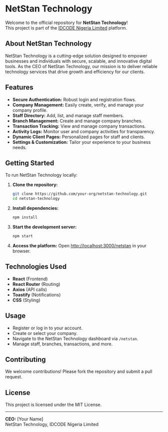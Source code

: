 # NetStan Technology

Welcome to the official repository for **NetStan Technology**!  
This project is part of the [IDCODE Nigeria Limited](https://idcode.ng) platform.

## About NetStan Technology

NetStan Technology is a cutting-edge solution designed to empower businesses and individuals with secure, scalable, and innovative digital tools. As the CEO of NetStan Technology, our mission is to deliver reliable technology services that drive growth and efficiency for our clients.

## Features

- **Secure Authentication:** Robust login and registration flows.
- **Company Management:** Easily create, verify, and manage your company profile.
- **Staff Directory:** Add, list, and manage staff members.
- **Branch Management:** Create and manage company branches.
- **Transaction Tracking:** View and manage company transactions.
- **Activity Logs:** Monitor user and company activities for transparency.
- **Dynamic Client Pages:** Personalized pages for staff and clients.
- **Settings & Customization:** Tailor your experience to your business needs.

## Getting Started

To run NetStan Technology locally:

1. **Clone the repository:**
   ```sh
   git clone https://github.com/your-org/netstan-technology.git
   cd netstan-technology
   ```

2. **Install dependencies:**
   ```sh
   npm install
   ```

3. **Start the development server:**
   ```sh
   npm start
   ```

4. **Access the platform:**
   Open [http://localhost:3000/netstan](http://localhost:3000/netstan) in your browser.

## Technologies Used

- **React** (Frontend)
- **React Router** (Routing)
- **Axios** (API calls)
- **Toastify** (Notifications)
- **CSS** (Styling)

## Usage

- Register or log in to your account.
- Create or select your company.
- Navigate to the NetStan Technology dashboard via `/netstan`.
- Manage staff, branches, transactions, and more.

## Contributing

We welcome contributions! Please fork the repository and submit a pull request.

## License

This project is licensed under the MIT License.

---

**CEO:** [Your Name]  
NetStan Technology, IDCODE Nigeria Limited
